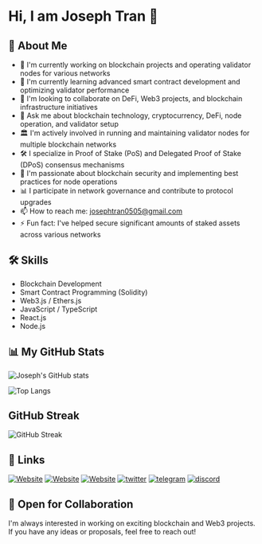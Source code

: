# Hi, I am Joseph Tran 👋
## 🚀 About Me
- 🔭 I'm currently working on blockchain projects and operating validator nodes for various networks
- 🌱 I'm currently learning advanced smart contract development and optimizing validator performance
- 👯 I'm looking to collaborate on DeFi, Web3 projects, and blockchain infrastructure initiatives
- 💬 Ask me about blockchain technology, cryptocurrency, DeFi, node operation, and validator setup
- 🏛️ I'm actively involved in running and maintaining validator nodes for multiple blockchain networks
- 🛠️ I specialize in Proof of Stake (PoS) and Delegated Proof of Stake (DPoS) consensus mechanisms
- 🔐 I'm passionate about blockchain security and implementing best practices for node operations
- 📊 I participate in network governance and contribute to protocol upgrades
- 📫 How to reach me: josephtran0505@gmail.com
- ⚡ Fun fact: I've helped secure significant amounts of staked assets across various networks

## 🛠 Skills
- Blockchain Development
- Smart Contract Programming (Solidity)
- Web3.js / Ethers.js
- JavaScript / TypeScript
- React.js
- Node.js

## 📊 My GitHub Stats

![Joseph's GitHub stats](https://github-readme-stats.vercel.app/api?username=Josephtran102&show_icons=true&theme=holi)

![Top Langs](https://github-readme-stats.vercel.app/api/top-langs/?username=Josephtran102&layout=compact&theme=catppuccin_mocha)
## GitHub Streak

![GitHub Streak](https://github-readme-streak-stats.herokuapp.com/?user=Josephtran102&theme=gotham)

## 🔗 Links
[![Website](https://img.shields.io/badge/Website-3b5998?style=for-the-badge&logo=google-chrome&logoColor=white)](https://josephtran.xyz/)
[![Website](https://img.shields.io/badge/Website-josephtran.xyz-blue?style=for-the-badge)](https://josephtran.xyz/)
[![Website](https://img.shields.io/badge/Website-josephtran.xyz-FF5733?style=for-the-badge)](https://josephtran.xyz/)
[![twitter](https://img.shields.io/badge/twitter-1DA1F2?style=for-the-badge&logo=twitter&logoColor=white)](https://x.com/josephtran102)
[![telegram](https://img.shields.io/badge/telegram-2CA5E0?style=for-the-badge&logo=telegram&logoColor=white)](https://t.me/josephtran)
[![discord](https://img.shields.io/badge/discord-7289DA?style=for-the-badge&logo=discord&logoColor=white)](https://discordapp.com/users/597430737440079883)

## 🤝 Open for Collaboration
I'm always interested in working on exciting blockchain and Web3 projects. If you have any ideas or proposals, feel free to reach out!
